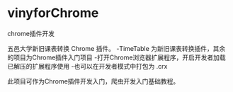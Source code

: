 # vinyforChrome
chrome插件开发


五邑大学新旧课表转换 Chrome 插件。
    -TimeTable 为新旧课表转换插件，其余的项目为Chrome插件入门项目
    -打开Chrome浏览器扩展程序，开启开发者加载已解压的扩展程序使用
    -也可以在开发者模式中打包为 .crx 

此项目可作为Chrome插件开发入门，爬虫开发入门基础教程。
